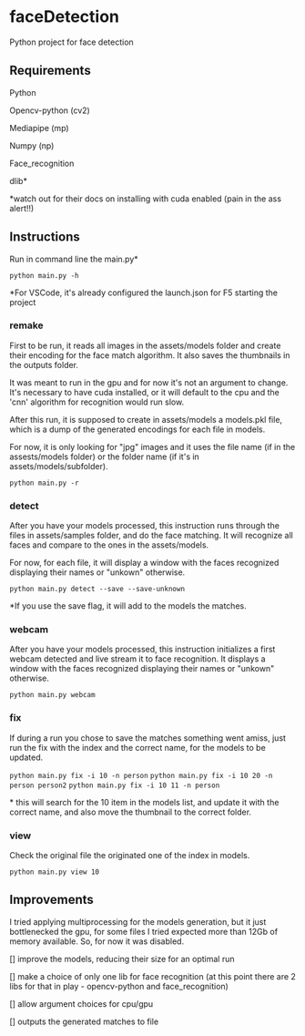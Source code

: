 # faceDetection

Python project for face detection

## Requirements

Python

Opencv-python (cv2)

Mediapipe (mp)

Numpy (np)

Face_recognition

dlib\*

\*watch out for their docs on installing with cuda enabled (pain in the ass alert!!)

## Instructions

Run in command line the main.py\*

`python main.py -h`

\*For VSCode, it's already configured the launch.json for F5 starting the project

### remake

First to be run, it reads all images in the assets/models folder and create their encoding for the face match algorithm. It also saves the thumbnails in the outputs folder.

It was meant to run in the gpu and for now it's not an argument to change. It's necessary to have cuda installed, or it will default to the cpu and the 'cnn' algorithm for recognition would run slow.

After this run, it is supposed to create in assets/models a models.pkl file, which is a dump of the generated encodings for each file in models.

For now, it is only looking for "jpg" images and it uses the file name (if in the assests/models folder) or the folder name (if it's in assets/models/subfolder).

`python main.py -r`

### detect

After you have your models processed, this instruction runs through the files in assets/samples folder, and do the face matching. It will recognize all faces and compare to the ones in the assets/models.

For now, for each file, it will display a window with the faces recognized displaying their names or "unkown" otherwise.

`python main.py detect --save --save-unknown`

\*If you use the save flag, it will add to the models the matches.

### webcam

After you have your models processed, this instruction initializes a first webcam detected and live stream it to face recognition. It displays a window with the faces recognized displaying their names or "unkown" otherwise.

`python main.py webcam`

### fix

If during a run you chose to save the matches something went amiss, just run the fix with the index and the correct name, for the models to be updated.

`python main.py fix -i 10 -n person`
`python main.py fix -i 10 20 -n person person2`
`python main.py fix -i 10 11 -n person`

\* this will search for the 10 item in the models list, and update it with the correct name, and also move the thumbnail to the correct folder.

### view

Check the original file the originated one of the index in models.

`python main.py view 10`

## Improvements

I tried applying multiprocessing for the models generation, but it just bottlenecked the gpu, for some files I tried expected more than 12Gb of memory available. So, for now it was disabled.

[] improve the models, reducing their size for an optimal run

[] make a choice of only one lib for face recognition (at this point there are 2 libs for that in play - opencv-python and face_recognition)

[] allow argument choices for cpu/gpu

[] outputs the generated matches to file

